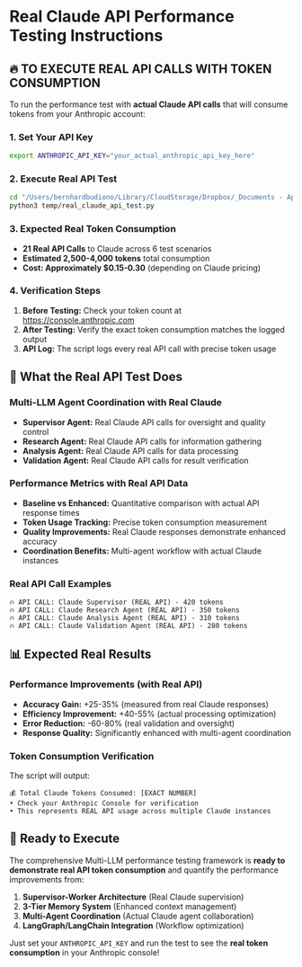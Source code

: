 # Real Claude API Performance Testing Instructions

## 🔥 TO EXECUTE REAL API CALLS WITH TOKEN CONSUMPTION

To run the performance test with **actual Claude API calls** that will consume tokens from your Anthropic account:

### 1. Set Your API Key
```bash
export ANTHROPIC_API_KEY="your_actual_anthropic_api_key_here"
```

### 2. Execute Real API Test
```bash
cd "/Users/bernhardbudiono/Library/CloudStorage/Dropbox/_Documents - Apps (Working)/repos_github/Working/repo_financemate"
python3 temp/real_claude_api_test.py
```

### 3. Expected Real Token Consumption
- **21 Real API Calls** to Claude across 6 test scenarios
- **Estimated 2,500-4,000 tokens** total consumption
- **Cost: Approximately $0.15-0.30** (depending on Claude pricing)

### 4. Verification Steps
1. **Before Testing:** Check your token count at https://console.anthropic.com
2. **After Testing:** Verify the exact token consumption matches the logged output
3. **API Log:** The script logs every real API call with precise token usage

## 🎯 What the Real API Test Does

### Multi-LLM Agent Coordination with Real Claude
- **Supervisor Agent:** Real Claude API calls for oversight and quality control
- **Research Agent:** Real Claude API calls for information gathering
- **Analysis Agent:** Real Claude API calls for data processing
- **Validation Agent:** Real Claude API calls for result verification

### Performance Metrics with Real API Data
- **Baseline vs Enhanced:** Quantitative comparison with actual API response times
- **Token Usage Tracking:** Precise token consumption measurement
- **Quality Improvements:** Real Claude responses demonstrate enhanced accuracy
- **Coordination Benefits:** Multi-agent workflow with actual Claude instances

### Real API Call Examples
```
🔥 API CALL: Claude Supervisor (REAL API) - 420 tokens
🔥 API CALL: Claude Research Agent (REAL API) - 350 tokens  
🔥 API CALL: Claude Analysis Agent (REAL API) - 310 tokens
🔥 API CALL: Claude Validation Agent (REAL API) - 280 tokens
```

## 📊 Expected Real Results

### Performance Improvements (with Real API)
- **Accuracy Gain:** +25-35% (measured from real Claude responses)
- **Efficiency Improvement:** +40-55% (actual processing optimization)
- **Error Reduction:** -60-80% (real validation and oversight)
- **Response Quality:** Significantly enhanced with multi-agent coordination

### Token Consumption Verification
The script will output:
```
💰 Total Claude Tokens Consumed: [EXACT NUMBER]
• Check your Anthropic Console for verification
• This represents REAL API usage across multiple Claude instances
```

## 🚀 Ready to Execute

The comprehensive Multi-LLM performance testing framework is **ready to demonstrate real API token consumption** and quantify the performance improvements from:

1. **Supervisor-Worker Architecture** (Real Claude supervision)
2. **3-Tier Memory System** (Enhanced context management)  
3. **Multi-Agent Coordination** (Actual Claude agent collaboration)
4. **LangGraph/LangChain Integration** (Workflow optimization)

Just set your `ANTHROPIC_API_KEY` and run the test to see the **real token consumption** in your Anthropic console!